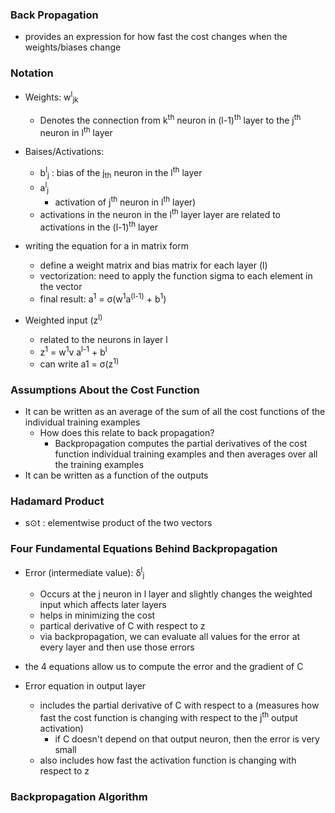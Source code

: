 ### Back Propagation ##
- provides an expression for how fast the cost changes when the weights/biases change
### Notation
- Weights: w<sup>l</sup><sub>jk</sub>
    -  Denotes the connection from k<sup>th</sup> neuron in (l-1)<sup>th</sup> layer to the j<sup>th</sup> neuron in l<sup>th</sup> layer
- Baises/Activations: 
    - b<sup>l</sup><sub>j</sub> : bias of the j<sub>th</sub> neuron in the l<sup>th</sup> layer
    - a<sup>l</sup><sub>j</sub> 
        - activation of j<sup>th</sup> neuron in l<sup>th</sup> layer)
    - activations in the neuron in the l<sup>th</sup> layer layer are related to activations in the (l-1)<sup>th</sup> layer 
- writing the equation for a in matrix form 
    - define a weight matrix and bias matrix for each layer (l)
    - vectorization: need to apply the function sigma to each element in the vector 
    - final result: a<sup>1</sup> = σ(w<sup>1</sup>a<sup>(l-1)</sup> + b<sup>1</sup>)

- Weighted input (z<sup>l)
    - related to the neurons in layer l
    - z<sup>1</sup> = w<sup>1</sup>v a<sup>l-1</sup> + b<sup>l</sup>
    - can write a1 = σ(z<sup>1)

### Assumptions About the Cost Function 
- It can be written as an average of the sum of all the cost functions of the individual training examples 
    - How does this relate to back propagation? 
        - Backpropagation computes the partial derivatives of the cost function individual training examples and then averages over all the training examples 
- It can be written as a function of the outputs 

### Hadamard Product 
- s⊙t : elementwise product of the two vectors

### Four Fundamental Equations Behind Backpropagation

- Error (intermediate value): δ<sup>l</sup><sub>j</sub>
    - Occurs at the j neuron in l layer and slightly changes the weighted input which affects later layers
    - helps in minimizing the cost
    - partical derivative of C with respect to z
    - via backpropagation, we can evaluate all values for the error at every layer and then use those errors 

- the 4 equations allow us to compute the error and the gradient of C

- Error equation in output layer 
    - includes the partial derivative of C with respect to a (measures how fast the cost function is changing with respect to the j<sup>th</sup> output activation)
        - if C doesn't depend on that output neuron, then the error is very small 
    - also includes how fast the activation function is changing with respect to z

 ### Backpropagation Algorithm 
 



